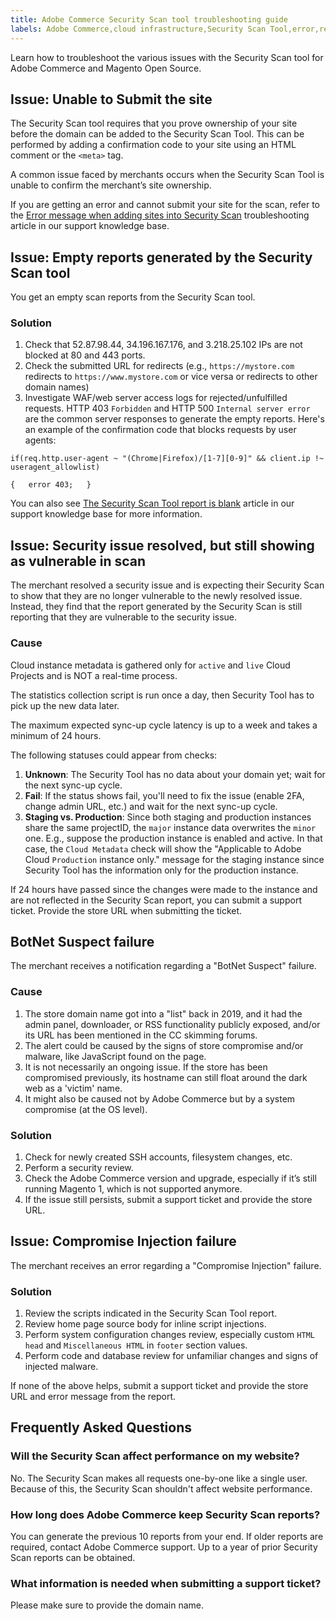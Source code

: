 ```yaml
---
title: Adobe Commerce Security Scan tool troubleshooting guide
labels: Adobe Commerce,cloud infrastructure,Security Scan Tool,error,report,admin,troubleshooting,Magento,on-premises
---
```


Learn how to troubleshoot the various issues with the  Security Scan tool for Adobe Commerce and Magento Open Source.

## Issue: Unable to Submit the site

The Security Scan tool requires that you prove ownership of your site before the domain can be added to the Security Scan Tool. This can be performed by adding a confirmation code to your site using an HTML comment or the `<meta>` tag.

A common issue faced by merchants occurs when the Security Scan Tool is unable to confirm the merchant’s site ownership.

If you are getting an error and cannot submit your site for the scan, refer to the [Error message when adding sites into Security Scan](https://support.magento.com/hc/en-us/articles/4531353024013) troubleshooting article in our support knowledge base.

## Issue: Empty reports generated by the Security Scan tool

You get an empty scan reports from the Security Scan tool.

### Solution

1. Check that 52.87.98.44, 34.196.167.176, and 3.218.25.102 IPs are not blocked at 80 and 443 ports.
1. Check the submitted URL for redirects (e.g., `https://mystore.com` redirects to `https://www.mystore.com` or vice versa or redirects to other domain names)
1. Investigate WAF/web server access logs for rejected/unfulfilled requests. HTTP 403 `Forbidden` and HTTP 500 `Internal server error` are the common server responses to generate the empty reports. Here's an example of the confirmation code that blocks requests by user agents:

```code block
if(req.http.user-agent ~ "(Chrome|Firefox)/[1-7][0-9]" && client.ip !~ useragent_allowlist)

{   error 403;   }
```

You can also see [The Security Scan Tool report is blank](https://support.magento.com/hc/en-us/articles/360029224131-The-Security-Scan-Tool-report-is-blank) article in our support knowledge base for more information.

## Issue: Security issue resolved, but still showing as vulnerable in scan

The merchant resolved a security issue and is expecting their Security Scan to show that they are no longer vulnerable to the newly resolved issue. Instead, they find that the report generated by the Security Scan is still reporting that they are vulnerable to the security issue.

### Cause

Cloud instance metadata is gathered only for `active` and `live` Cloud Projects and is NOT a real-time process.

The statistics collection script is run once a day, then Security Tool has to pick up the new data later.

The maximum expected sync-up cycle latency is up to a week and takes a minimum of 24 hours.

The following statuses could appear from checks:

1. **Unknown**: The Security Tool has no data about your domain yet; wait for the next sync-up cycle.
1. **Fail**: If the status shows fail, you'll need to fix the issue (enable 2FA, change admin URL, etc.) and wait for the next sync-up cycle.
1. **Staging vs. Production**: Since both staging and production instances share the same projectID, the `major` instance data overwrites the `minor` one. E.g., suppose the production instance is enabled and active. In that case, the `Cloud Metadata` check will show the "Applicable to Adobe Cloud `Production` instance only." message for the staging instance since Security Tool has the information only for the production instance.

If 24 hours have passed since the changes were made to the instance and are not reflected in the Security Scan report, you can submit a support ticket. Provide the store URL when submitting the ticket.

## BotNet Suspect failure

The merchant receives a notification regarding a "BotNet Suspect" failure.

### Cause

1. The store domain name got into a "list" back in 2019, and it had the admin panel, downloader, or RSS functionality publicly exposed, and/or its URL has been mentioned in the CC skimming forums.
1. The alert could be caused by the signs of store compromise and/or malware, like JavaScript found on the page.
1. It is not necessarily an ongoing issue. If the store has been compromised previously, its hostname can still float around the dark web as a 'victim' name.
1. It might also be caused not by Adobe Commerce but by a system compromise (at the OS level).

### Solution

1. Check for newly created SSH accounts, filesystem changes, etc.
1. Perform a security review.
1. Check the Adobe Commerce version and upgrade, especially if it’s still running Magento 1, which is not supported anymore.
1. If the issue still persists, submit a support ticket and provide the store URL.

## Issue: Compromise Injection failure

The merchant receives an error regarding a "Compromise Injection" failure.

### Solution

1. Review the scripts indicated in the Security Scan Tool report.
1. Review home page source body for inline script injections.
1. Perform system configuration changes review, especially custom `HTML head` and `Miscellaneous HTML` in `footer` section values.
1. Perform code and database review for unfamiliar changes and signs of injected malware.

If none of the above helps, submit a support ticket and provide the store URL and error message from the report.

## Frequently Asked Questions

### Will the Security Scan affect performance on my website?

No. The Security Scan makes all requests one-by-one like a single user. Because of this, the Security Scan shouldn't affect website performance.

### How long does Adobe Commerce keep Security Scan reports?

You can generate the previous 10 reports from your end. If older reports are required, contact Adobe Commerce support. Up to a year of prior Security Scan reports can be obtained.

### What information is needed when submitting a support ticket?

Please make sure to provide the domain name.
